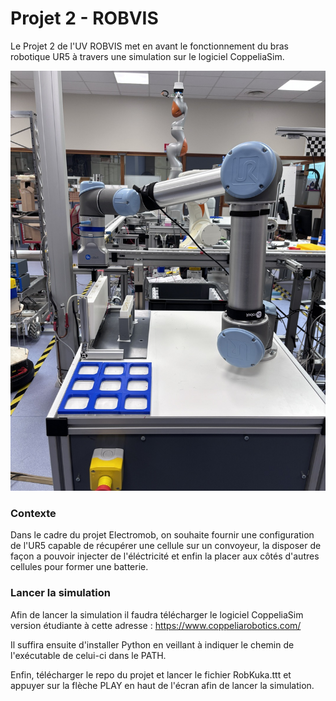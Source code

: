 # Projet 2 - ROBVIS

Le Projet 2 de l'UV ROBVIS met en avant le fonctionnement du bras robotique UR5 à travers une simulation sur le logiciel CoppeliaSim.

![Robot UR5](/doc/IMG_7666.jpg)

### Contexte

Dans le cadre du projet Electromob, on souhaite fournir une configuration de l'UR5 capable de récupérer une cellule sur un convoyeur, la disposer de façon a pouvoir injecter de l'éléctricité et enfin la placer aux côtés d'autres cellules pour former une batterie.

### Lancer la simulation

Afin de lancer la simulation il faudra télécharger le logiciel CoppeliaSim version étudiante à cette adresse : https://www.coppeliarobotics.com/

Il suffira ensuite d'installer Python en veillant à indiquer le chemin de l'exécutable de celui-ci dans le PATH.

Enfin, télécharger le repo du projet et lancer le fichier RobKuka.ttt et appuyer sur la flèche PLAY en haut de l'écran afin de lancer la simulation.
